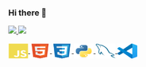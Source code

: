 ### Hi there 👋

<!--
**Josue185/josue185** is a ✨ _special_ ✨ repository because its `README.md` (this file) appears on your GitHub profile.

Here are some ideas to get you started:

- 🔭 I’m currently working on ...
- 🌱 I’m currently learning ...
-->
<div>
  <a href="https://github.com/Josue185">
   <img height="180em" src="https://github-readme-stats.vercel.app/api?username=Josue185&show_icons=true&theme=cobalt&include_all_commits=true&count_private=true"/>
  <img height="180em"   src="https://github-readme-stats.vercel.app/api/top-langs/?username=Josue185&layout=compact&langs_count=7&theme=cobalt"/>
</div>

   <div style="display: inline_block"><br>
  <img align="center" alt="Josue-JavaScrpit" height="30" width="40" src="https://raw.githubusercontent.com/devicons/devicon/master/icons/javascript/javascript-plain.svg">
  <img align="center" alt="Josue-HTML" height="30" width="40" src="https://raw.githubusercontent.com/devicons/devicon/master/icons/html5/html5-original.svg">
  <img align="center" alt="Josue-CSS" height="30" width="40" src="https://raw.githubusercontent.com/devicons/devicon/master/icons/css3/css3-original.svg">
  <img align="center" alt="Josue-Python" height="30" width="40" src="https://raw.githubusercontent.com/devicons/devicon/master/icons/python/python-original.svg">
  <img align="center" alt="Josue-MySql" height="30" width="40" src="https://raw.githubusercontent.com/devicons/devicon/master/icons/mysql/mysql-original.svg">
  <img align="center" alt="Josue-VsCode" height="30" width="40" src="https://raw.githubusercontent.com/devicons/devicon/master/icons/vscode/vscode-original.svg">
</div>
